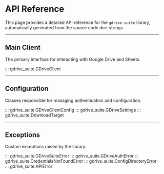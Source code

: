 # API Reference

This page provides a detailed API reference for the `gdrive-suite` library,
automatically generated from the source code doc-strings.

---

## Main Client

The primary interface for interacting with Google Drive and Sheets.

::: gdrive_suite.GDriveClient

---

## Configuration

Classes responsible for managing authentication and configuration.

::: gdrive_suite.GDriveClientConfig
::: gdrive_suite.GDriveSettings
::: gdrive_suite.DownloadTarget

---

## Exceptions

Custom exceptions raised by the library.

::: gdrive_suite.GDriveSuiteError
::: gdrive_suite.GDriveAuthError
::: gdrive_suite.CredentialsNotFoundError
::: gdrive_suite.ConfigDirectoryError
::: gdrive_suite.APIError
